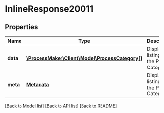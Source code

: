 # InlineResponse20011

## Properties
Name | Type | Description | Notes
------------ | ------------- | ------------- | -------------
**data** | [**\ProcessMaker\Client\Model\ProcessCategory[]**](ProcessCategory.md) | Display a listing of the Process Categories. | [optional] 
**meta** | [**Metadata**](.md) | Display a listing of the Process Categories. | [optional] 

[[Back to Model list]](../README.md#documentation-for-models) [[Back to API list]](../README.md#documentation-for-api-endpoints) [[Back to README]](../README.md)


